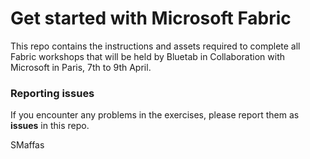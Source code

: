 # Get started with Microsoft Fabric

This repo contains the instructions and assets required to complete all Fabric workshops that will be held by Bluetab in Collaboration with Microsoft in Paris, 7th to 9th April.

### Reporting issues

If you encounter any problems in the exercises, please report them as **issues** in this repo.

SMaffas
